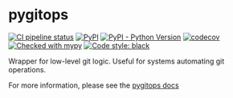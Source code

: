 # pygitops

[![CI pipeline status](https://github.com/wayfair-incubator/pygitops/workflows/CI/badge.svg?branch=main)][ci]
[![PyPI](https://img.shields.io/pypi/v/pygitops)][pypi]
[![PyPI - Python Version](https://img.shields.io/pypi/pyversions/pygitops)][pypi]
[![codecov](https://codecov.io/gh/wayfair-incubator/pygitops/branch/main/graph/badge.svg)][codecov]
[![Checked with mypy](https://img.shields.io/badge/mypy-checked-blue)][mypy-home]
[![Code style: black](https://img.shields.io/badge/code%20style-black-black.svg)][black-home]

Wrapper for low-level git logic. Useful for systems automating git operations.

For more information, please see the [pygitops docs][pygitops-docs]

[ci]: https://github.com/wayfair-incubator/pygitops/actions
[pypi]: https://pypi.org/project/pygitops/
[codecov]: https://codecov.io/gh/wayfair-incubator/pygitops
[mypy-home]: http://mypy-lang.org/
[black-home]: https://github.com/psf/black
[pygitops-docs]: https://wayfair-incubator.github.io/pygitops/
